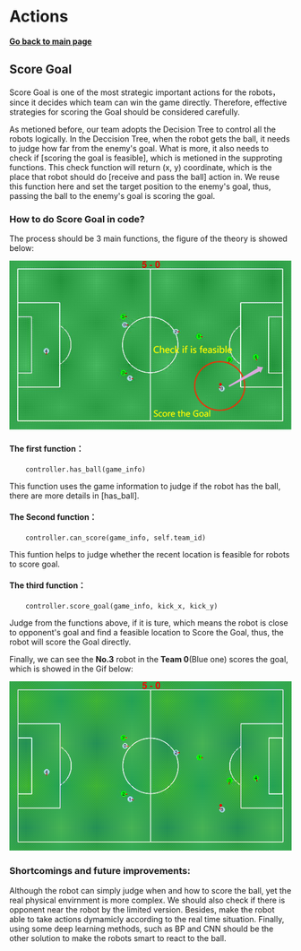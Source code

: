 # **Actions**

**[Go back to main page](../../Documentation.md)**

## Score Goal

Score Goal is one of the most strategic important actions for the robots，since it decides which team can win the game directly. Therefore, effective strategies for scoring the Goal should be considered carefully.

As metioned before, our team adopts the Decision Tree to control all the robots logically. In the Deccision Tree, when the robot gets the ball, it needs to judge how far from the enemy's goal. What is more, it also needs to check if [scoring the goal is feasible], which is metioned in the supproting functions. This check function will return (x, y) coordinate, which is the place that robot should do [receive and pass the ball] action in. We reuse this function here and set the target position to the
enemy's goal, thus, passing the ball to the enemy's goal is scoring the goal.
   
### How to do Score Goal in code?
   
   The process should be 3 main functions, the figure of the theory is showed below:
   
   <p align="center">
      <img src="../../Images/Score_Goal.png" />
   </p>
   
   #### The first function：
        controller.has_ball(game_info)
   This function uses the game information to judge if the robot has the ball, there are more details in [has_ball].
        
   #### The Second function：
        controller.can_score(game_info, self.team_id)
   This funtion helps to judge whether the recent location is feasible for robots to score goal.
   
   #### The third function：
        controller.score_goal(game_info, kick_x, kick_y)
   Judge from the functions above, if it is ture, which means the robot is close to opponent's goal and find a feasible location to Score the Goal, thus, the robot will score the Goal directly.

   Finally, we can see the **No.3** robot in the **Team 0**(Blue one) scores the goal, which is showed in the Gif below:
   
   <p align="center">
      <img src="../../Images/Score_Goal.gif" />
   </p>
   
### Shortcomings and future improvements:
   Although the robot can simply judge when and how to score the ball, yet the real physical envirnment is more complex. We should also check if there is opponent near the robot by the limited version. Besides, make the robot able to take actions dymamicly according to the real time situation. Finally, using some deep learning methods, such as BP and CNN should be the other solution to make the robots smart to react to the ball.
      
</p>
